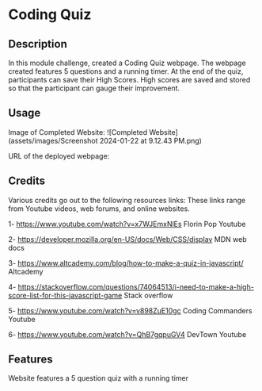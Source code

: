 # Coding Quiz

## Description

In this module challenge, created a Coding Quiz webpage. The webpage created features 5 questions and a running timer. At the end of the quiz, participants can save their High Scores. High scores are saved and stored so that the participant can gauge their improvement.

## Usage

Image of Completed Website:
![Completed Website](assets/images/Screenshot 2024-01-22 at 9.12.43 PM.png)

URL of the deployed webpage: 


## Credits

Various credits go out to the following resources links:
These links range from Youtube videos, web forums, and online websites.

1- https://www.youtube.com/watch?v=x7WJEmxNlEs
Florin Pop Youtube

2- https://developer.mozilla.org/en-US/docs/Web/CSS/display
MDN web docs

3- https://www.altcademy.com/blog/how-to-make-a-quiz-in-javascript/
Altcademy

4- https://stackoverflow.com/questions/74064513/i-need-to-make-a-high-score-list-for-this-javascript-game
Stack overflow
 
5- https://www.youtube.com/watch?v=v898ZuE10gc
Coding Commanders Youtube

6- https://www.youtube.com/watch?v=QhB7gqpuGV4
DevTown Youtube


## Features
Website features a 5 question quiz with a running timer
